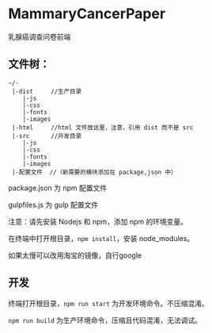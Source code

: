 # MammaryCancerPaper

乳腺癌调查问卷前端


## 文件树：

```
~/- 
 |-dist     //生产目录
    |-js
    |-css
    |-fonts
    |-images
 |-html     //html 文件放这里，注意，引用 dist 而不是 src
 |-src      //开发目录
    |-js
    |-css
    |-fonts
    |-images
 |-配置文件  //（新需要的模块添加在 package,json 中）
```

package.json 为 npm 配置文件

gulpfiles.js 为 gulp 配置文件

注意：请先安装 Nodejs 和 npm，添加 npm 的环境变量。

在终端中打开根目录，`npm install`，安装 node_modules。

如果太慢可以改用淘宝的镜像，自行google

## 开发

终端打开根目录，`npm run start` 为开发环境命令。不压缩混淆。

`npm run build` 为生产环境命令，压缩且代码混淆，无法调试。
